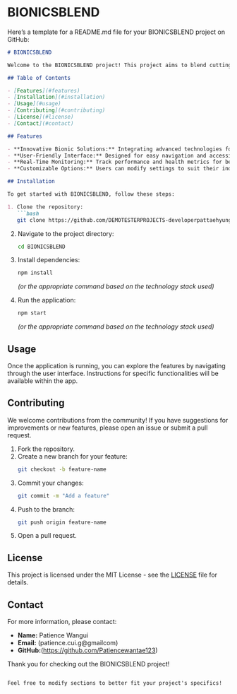 # BIONICSBLEND
Here’s a template for a README.md file for your BIONICSBLEND project on GitHub:

```markdown
# BIONICSBLEND

Welcome to the BIONICSBLEND project! This project aims to blend cutting-edge technology with bionic solutions to enhance the quality of life for individuals requiring assistive devices.

## Table of Contents

- [Features](#features)
- [Installation](#installation)
- [Usage](#usage)
- [Contributing](#contributing)
- [License](#license)
- [Contact](#contact)

## Features

- **Innovative Bionic Solutions:** Integrating advanced technologies for prosthetics and assistive devices.
- **User-Friendly Interface:** Designed for easy navigation and accessibility.
- **Real-Time Monitoring:** Track performance and health metrics for better user feedback.
- **Customizable Options:** Users can modify settings to suit their individual needs.

## Installation

To get started with BIONICSBLEND, follow these steps:

1. Clone the repository:
   ```bash
   git clone https://github.com/DEMOTESTERPROJECTS-developerpattaehyung/BIONICSBLEND.git
   ```
2. Navigate to the project directory:
   ```bash
   cd BIONICSBLEND
   ```
3. Install dependencies:
   ```bash
   npm install
   ```
   *(or the appropriate command based on the technology stack used)*

4. Run the application:
   ```bash
   npm start
   ```
   *(or the appropriate command based on the technology stack used)*

## Usage

Once the application is running, you can explore the features by navigating through the user interface. Instructions for specific functionalities will be available within the app.

## Contributing

We welcome contributions from the community! If you have suggestions for improvements or new features, please open an issue or submit a pull request. 

1. Fork the repository.
2. Create a new branch for your feature:
   ```bash
   git checkout -b feature-name
   ```
3. Commit your changes:
   ```bash
   git commit -m "Add a feature"
   ```
4. Push to the branch:
   ```bash
   git push origin feature-name
   ```
5. Open a pull request.

## License

This project is licensed under the MIT License - see the [LICENSE](LICENSE) file for details.

## Contact

For more information, please contact:

- **Name:** Patience Wangui
- **Email:** (patience.cui.g@gmailcom)
- **GitHub:**(https://github.com/Patiencewantae123)

Thank you for checking out the BIONICSBLEND project!
```

Feel free to modify sections to better fit your project's specifics!
